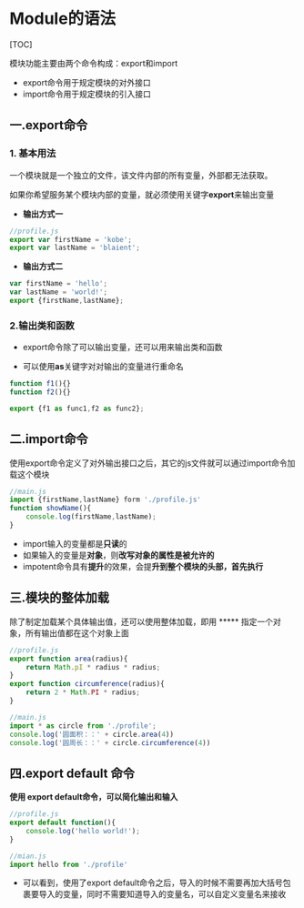 # Module的语法

[TOC]

模块功能主要由两个命令构成：export和import

- export命令用于规定模块的对外接口
- import命令用于规定模块的引入接口

## 一.export命令

### 1. 基本用法

一个模块就是一个独立的文件，该文件内部的所有变量，外部都无法获取。

如果你希望服务某个模块内部的变量，就必须使用关键字**export**来输出变量

- **输出方式一**

~~~js
//profile.js
export var firstName = 'kobe';
export var lastName = 'blaient';
~~~

- **输出方式二**

~~~js
var firstName = 'hello';
var lastName = 'world!';
export {firstName,lastName};
~~~



### 2.输出类和函数

- export命令除了可以输出变量，还可以用来输出类和函数

- 可以使用**as**关键字对对输出的变量进行重命名

~~~js
function f1(){}
function f2(){}

export {f1 as func1,f2 as func2};
~~~



## 二.import命令

使用export命令定义了对外输出接口之后，其它的js文件就可以通过import命令加载这个模块

~~~js
//main.js
import {firstName,lastName} form './profile.js'
function showName(){
    console.log(firstName,lastName);
}
~~~

- import输入的变量都是**只读**的
- 如果输入的变量是**对象**，则**改写对象的属性是被允许的**
- impotent命令具有**提升**的效果，会提**升到整个模块的头部，首先执行**



## 三.模块的整体加载

除了制定加载某个具体输出值，还可以使用整体加载，即用 ***** 指定一个对象，所有输出值都在这个对象上面

~~~js
//profile.js
export function area(radius){
    return Math.pI * radius * radius;
}
export function circumference(radius){
    return 2 * Math.PI * radius;
}

//main.js
import * as circle from './profile';
console.log('圆面积：：' + circle.area(4))
console.log('圆周长：：' + circle.circumference(4))
~~~



## 四.export default 命令

**使用 export default命令，可以简化输出和输入**

~~~js
//profile.js
export default function(){
    console.log('hello world!');
}

//mian.js
import hello from './profile'
~~~

- 可以看到，使用了export default命令之后，导入的时候不需要再加大括号包裹要导入的变量，同时不需要知道导入的变量名，可以自定义变量名来接收

